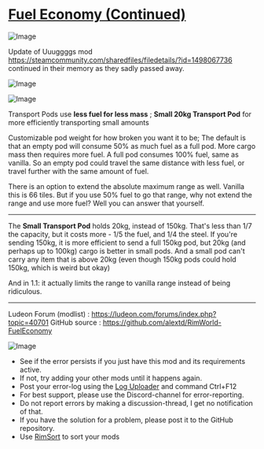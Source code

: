 # [Fuel Economy (Continued)]()

![Image](https://i.imgur.com/buuPQel.png)

Update of Uuuggggs mod https://steamcommunity.com/sharedfiles/filedetails/?id=1498067736
continued in their memory as they sadly passed away.

![Image](https://i.imgur.com/pufA0kM.png)
	
![Image](https://i.imgur.com/Z4GOv8H.png)

Transport Pods use **less fuel for less mass** ; **Small 20kg Transport Pod** for more efficiently transporting small amounts

Customizable pod weight for how broken you want it to be; The default is that an empty pod will consume 50% as much fuel as a full pod. More cargo mass then requires more fuel. A full pod consumes 100% fuel, same as vanilla. So an empty pod could travel the same distance with less fuel, or travel further with the same amount of fuel.

There is an option to extend the absolute maximum range as well. Vanilla this is 66 tiles. But if you use 50% fuel to go that range, why not extend the range and use more fuel? Well you can answer that yourself.

---

The **Small Transport Pod** holds 20kg, instead of 150kg. That's less than 1/7 the capacity, but it costs more - 1/5 the fuel, and 1/4 the steel. If you're sending 150kg, it is more efficient to send a full 150kg pod, but 20kg (and perhaps up to 100kg) cargo is better in small pods. And a small pod can't carry any item that is above 20kg (even though 150kg pods could hold 150kg, which is weird but okay)

And in 1.1: it actually limits the range to vanilla range instead of being ridiculous.

---

Ludeon Forum (modlist) : https://ludeon.com/forums/index.php?topic=40701
GitHub source : https://github.com/alextd/RimWorld-FuelEconomy

![Image](https://i.imgur.com/PwoNOj4.png)



-  See if the error persists if you just have this mod and its requirements active.
-  If not, try adding your other mods until it happens again.
-  Post your error-log using the [Log Uploader](https://steamcommunity.com/sharedfiles/filedetails/?id=2873415404) and command Ctrl+F12
-  For best support, please use the Discord-channel for error-reporting.
-  Do not report errors by making a discussion-thread, I get no notification of that.
-  If you have the solution for a problem, please post it to the GitHub repository.
-  Use [RimSort](https://github.com/RimSort/RimSort/releases/latest) to sort your mods


